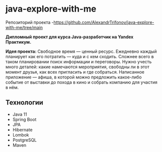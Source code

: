 # java-explore-with-me
Репозиторий проекта -https://github.com/AlexandrTrifonov/java-explore-with-me/tree/main

__Дипломный проект для курса Java-разработчик на Yandex Практикум.__

__Идея проекта:__ Свободное время — ценный ресурс. Ежедневно каждый планирует как его потратить — куда и с кем сходить.
Сложнее всего в таком планировании поиск информации и переговоры. Нужно учесть много деталей: какие намечаются
мероприятия,
свободны ли в этот момент друзья, как всех пригласить и где собраться.
Написанное приложение — афиша, в которой можно предложить какое-либо событие от выставки до похода в кино и собрать
компанию для участия в нём.

## Технологии

- Java 11
- Spring Boot
- JPA
- Hibernate
- Lombok
- PostgreSQL
- Maven